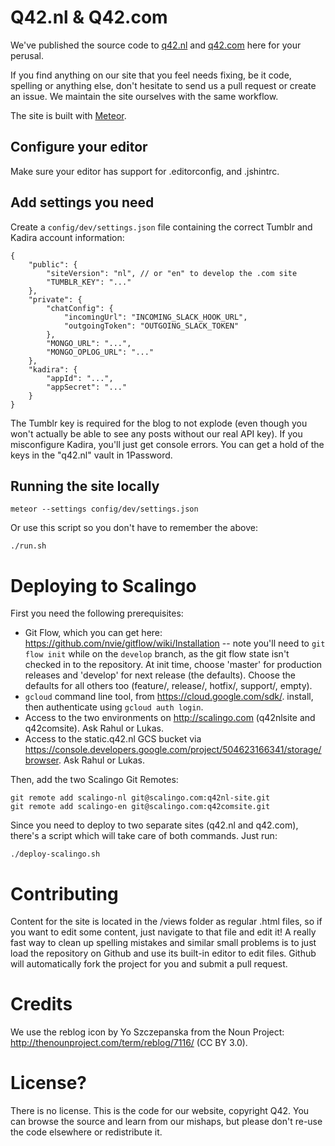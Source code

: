 # Q42.nl & Q42.com

We've published the source code to [q42.nl](https://q42.nl) and
[q42.com](https://q42.com) here for your perusal.

If you find anything on our site that you feel needs fixing, be it code,
spelling or anything else, don't hesitate to send us a pull request or create
an issue. We maintain the site ourselves with the same workflow.

The site is built with [Meteor](http://meteor.com).

## Configure your editor

Make sure your editor has support for .editorconfig, and .jshintrc.

## Add settings you need

Create a `config/dev/settings.json` file containing the correct Tumblr and
Kadira account information:

```
{
	"public": {
		"siteVersion": "nl", // or "en" to develop the .com site
		"TUMBLR_KEY": "..."
	},
	"private": {
		"chatConfig": {
			"incomingUrl": "INCOMING_SLACK_HOOK_URL",
			"outgoingToken": "OUTGOING_SLACK_TOKEN"
		},
		"MONGO_URL": "...",
		"MONGO_OPLOG_URL": "..."
	},
	"kadira": {
		"appId": "...",
		"appSecret": "..."
	}
}
```

The Tumblr key is required for the blog to not explode (even though you won't
actually be able to see any posts without our real API key). If you misconfigure
Kadira, you'll just get console errors. You can get a hold of the keys in the
"q42.nl" vault in 1Password.

## Running the site locally

	meteor --settings config/dev/settings.json

Or use this script so you don't have to remember the above:

	./run.sh

# Deploying to Scalingo

First you need the following prerequisites:

 - Git Flow, which you can get here:
	 https://github.com/nvie/gitflow/wiki/Installation -- note you'll need to
	 `git flow init` while on the `develop` branch, as the git flow state isn't
	 checked in to the repository. At init time, choose 'master' for production
	 releases and 'develop' for next release (the defaults). Choose the defaults
	 for all others too (feature/, release/, hotfix/, support/, empty).
 - `gcloud` command line tool, from https://cloud.google.com/sdk/. install,
 	 then authenticate using `gcloud auth login`.
 - Access to the two environments on http://scalingo.com (q42nlsite and
	 q42comsite). Ask Rahul or Lukas.
 - Access to the static.q42.nl GCS bucket via
   https://console.developers.google.com/project/504623166341/storage/browser.
   Ask Rahul or Lukas.

Then, add the two Scalingo Git Remotes:

    git remote add scalingo-nl git@scalingo.com:q42nl-site.git
    git remote add scalingo-en git@scalingo.com:q42comsite.git

Since you need to deploy to two separate sites (q42.nl and q42.com), there's a
script which will take care of both commands. Just run:

	./deploy-scalingo.sh

# Contributing

Content for the site is located in the /views folder as regular .html files, so
if you want to edit some content, just navigate to that file and edit it! A
really fast way to clean up spelling mistakes and similar small problems is to
just load the repository on Github and use its built-in editor to edit files.
Github will automatically fork the project for you and submit a pull request.

# Credits

We use the reblog icon by Yo Szczepanska from the Noun Project:
http://thenounproject.com/term/reblog/7116/ (CC BY 3.0).

# License?

There is no license. This is the code for our website, copyright Q42. You can
browse the source and learn from our mishaps,
but please don't re-use the code elsewhere or redistribute it.
